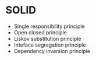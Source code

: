 # SOLID

<ul>
    <li>Single responsibility principle </li>
    <li>Open closed principle </li>
    <li>Liskov substitution principle  </li>
    <li>Inteface segregation principle </li>
    <li>Dependency inversion principle  </li>
<ul>
